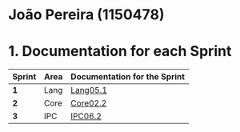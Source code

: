 **João Pereira** (1150478)
===============================

# 1. Documentation for each Sprint


|Sprint  | Area | Documentation for the Sprint |
|--------|------|------------------------------|
| **1**  | Lang | [Lang05.1](sp1)         |
| **2**  | Core  | [Core02.2](sp2)         |																				
| **3**  | IPC | [IPC06.2](sp3)         |																			
